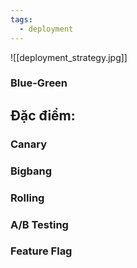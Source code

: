 ```yaml
---
tags:
  - deployment
---
```


![[deployment_strategy.jpg]]
### Blue-Green
Đặc điểm:
- 
### Canary
### Bigbang
### Rolling
### A/B Testing
### Feature Flag